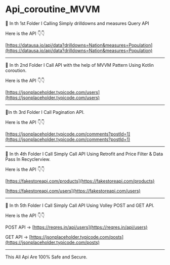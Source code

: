 # Api_coroutine_MVVM


 
 
📌 In th 1st Folder I Calling Simply drilldowns and measures Query API
    

   Here is the API 👇👇

   [https://datausa.io/api/data?drilldowns=Nation&measures=Population](https://datausa.io/api/data?drilldowns=Nation&measures=Population)
 


------------------------------------------------------------------------------------------------------------------------------------------------------------------



📌 In th 2nd Folder I Call API with the help of MVVM Pattern Using Kotlin coroution.
    

   Here is the API 👇👇

   [https://jsonplaceholder.typicode.com/users](https://jsonplaceholder.typicode.com/users)
 
 
 
 ------------------------------------------------------------------------------------------------------------------------------------------------------------------
 
 
 
 
📌In th 3rd Folder I Call Pagination API.
    

   Here is the API 👇👇

   [https://jsonplaceholder.typicode.com/comments?postId=1](https://jsonplaceholder.typicode.com/comments?postId=1)
 
 
 
 
 ------------------------------------------------------------------------------------------------------------------------------------------------------------------
 
 
 
  
📌 In th 4th Folder I Call Simply Call API Using Retrofit and Price Filter & Data Pass In Recyclerview.
   

   Here is the API 👇👇

   [https://fakestoreapi.com/products](https://fakestoreapi.com/products)
    
   [https://fakestoreapi.com/users](https://fakestoreapi.com/users)
    
  
  
  
 ------------------------------------------------------------------------------------------------------------------------------------------------------------------
  
  
  
  
📌 In th 5th Folder I Call Simply Call API Using Volley POST and GET API.
   
   
   Here is the API 👇👇

   POST API -> [https://reqres.in/api/users](https://reqres.in/api/users)
    
   GET API -> [https://jsonplaceholder.typicode.com/posts](https://jsonplaceholder.typicode.com/posts)
    
  
  
 ----------------------------------------------------------------------------------------------------------------------------------------------------------------------
 
 This All Api Are 100% Safe and Secure.
    
    
 

